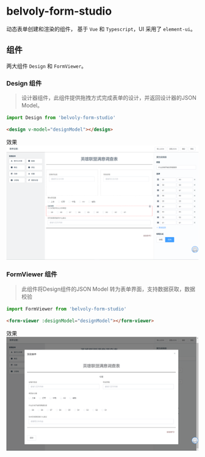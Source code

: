 # belvoly-form-studio

动态表单创建和渲染的组件， 基于 `Vue` 和 `Typescript`，UI 采用了 `element-ui`。

## 组件
两大组件 `Design` 和 `FormViewer`。

### Design 组件
> 设计器组件，此组件提供拖拽方式完成表单的设计，并返回设计器的JSON Model。

```javascript
import Design from 'belvoly-form-studio'
```
```html
<design v-model="designModel"></design>
```

效果
![design](./doc/img/design.png)

### FormViewer 组件
> 此组件将Design组件的JSON Model 转为表单界面，支持数据获取，数据校验

```javascript
import FormViewer from 'belvoly-form-studio'
```
```html
<form-viewer :designModel="designModel"></form-viewer>
```

效果
![img](./doc/img/formviewer.png)